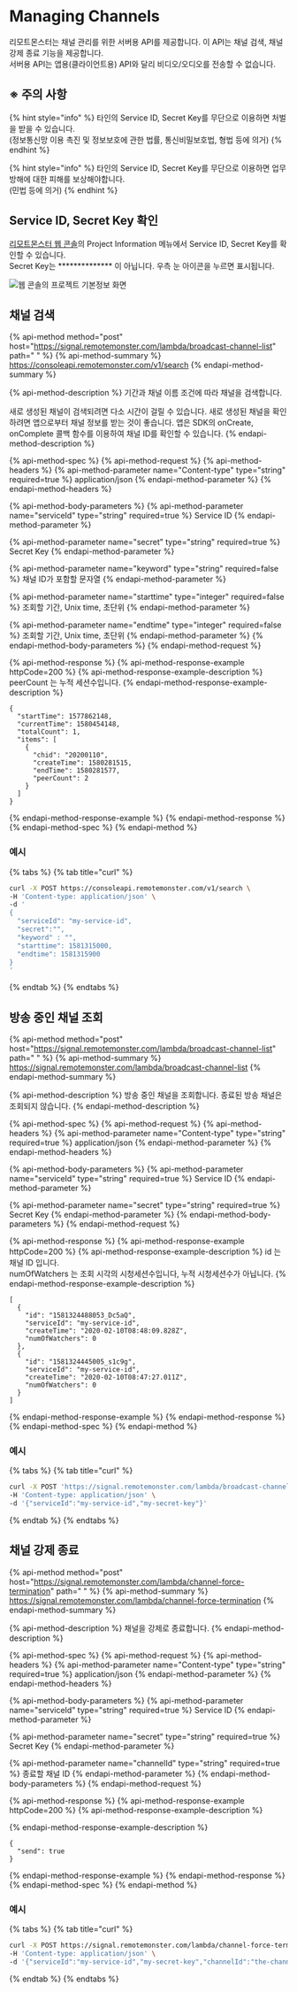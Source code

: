 # Managing Channels

리모트몬스터는 채널 관리를 위한 서버용 API를 제공합니다. 이 API는 채널 검색, 채널 강제 종료 기능을 제공합니다.   
서버용 API는 앱용\(클라이언트용\) API와 달리 비디오/오디오를 전송할 수 없습니다. 

## ※ 주의 사항

{% hint style="info" %}
타인의 Service ID, Secret Key를 무단으로 이용하면 처벌을 받을 수 있습니다.   
\(정보통신망 이용 촉진 및 정보보호에 관한 법률, 통신비밀보호법, 형법 등에 의거\)
{% endhint %}

{% hint style="info" %}
타인의 Service ID, Secret Key를 무단으로 이용하면 업무 방해에 대한 피해를 보상해야합니다.  
\(민법 등에 의거\)
{% endhint %}

## Service ID, Secret Key 확인

[리모트몬스터 웹 콘솔](https://console.remotemonster.com/)의 Project Information 메뉴에서 Service ID, Secret Key를 확인할 수 있습니다.  
Secret Key는 \*\*\*\*\*\*\*\*\*\*\*\*\*\* 이 아닙니다. 우측 눈 아이콘을 누르면 표시됩니다.

![&#xC6F9; &#xCF58;&#xC194;&#xC758; &#xD504;&#xB85C;&#xC81D;&#xD2B8; &#xAE30;&#xBCF8;&#xC815;&#xBCF4; &#xD654;&#xBA74;](../.gitbook/assets/image-3%20%281%29.png)

## 채널 검색

{% api-method method="post" host="https://signal.remotemonster.com/lambda/broadcast-channel-list" path=" " %}
{% api-method-summary %}
https://consoleapi.remotemonster.com/v1/search
{% endapi-method-summary %}

{% api-method-description %}
기간과 채널 이름 조건에 따라 채널을 검색합니다.  
  
새로 생성된 채널이 검색되려면 다소 시간이 걸릴 수 있습니다. 새로 생성된 채널을 확인하려면 앱으로부터 채널 정보를 받는 것이 좋습니다. 앱은 SDK의 onCreate, onComplete 콜백 함수를 이용하여 채널 ID를 확인할 수 있습니다.
{% endapi-method-description %}

{% api-method-spec %}
{% api-method-request %}
{% api-method-headers %}
{% api-method-parameter name="Content-type" type="string" required=true %}
application/json
{% endapi-method-parameter %}
{% endapi-method-headers %}

{% api-method-body-parameters %}
{% api-method-parameter name="serviceId" type="string" required=true %}
Service ID
{% endapi-method-parameter %}

{% api-method-parameter name="secret" type="string" required=true %}
Secret Key
{% endapi-method-parameter %}

{% api-method-parameter name="keyword" type="string" required=false %}
채널 ID가 포함할 문자열
{% endapi-method-parameter %}

{% api-method-parameter name="starttime" type="integer" required=false %}
조회할 기간, Unix time, 초단위
{% endapi-method-parameter %}

{% api-method-parameter name="endtime" type="integer" required=false %}
조회할 기간, Unix time, 초단위
{% endapi-method-parameter %}
{% endapi-method-body-parameters %}
{% endapi-method-request %}

{% api-method-response %}
{% api-method-response-example httpCode=200 %}
{% api-method-response-example-description %}
peerCount 는 누적 세션수입니다. 
{% endapi-method-response-example-description %}

```
{
  "startTime": 1577862148,
  "currentTime": 1580454148,
  "totalCount": 1,
  "items": [
    {
      "chid": "20200110",
      "createTime": 1580281515,
      "endTime": 1580281577,
      "peerCount": 2
    }
  ]
}
```
{% endapi-method-response-example %}
{% endapi-method-response %}
{% endapi-method-spec %}
{% endapi-method %}

### 예시

{% tabs %}
{% tab title="curl" %}
```bash
curl -X POST https://consoleapi.remotemonster.com/v1/search \
-H 'Content-type: application/json' \
-d '
{
  "serviceId": "my-service-id",
  "secret":"",
  "keyword" : "",
  "starttime": 1581315000,
  "endtime": 1581315900
}
'
```
{% endtab %}
{% endtabs %}

## 방송 중인 채널 조회

{% api-method method="post" host="https://signal.remotemonster.com/lambda/broadcast-channel-list" path=" " %}
{% api-method-summary %}
https://signal.remotemonster.com/lambda/broadcast-channel-list
{% endapi-method-summary %}

{% api-method-description %}
방송 중인 채널을 조회합니다. 종료된 방송 채널은 조회되지 않습니다.
{% endapi-method-description %}

{% api-method-spec %}
{% api-method-request %}
{% api-method-headers %}
{% api-method-parameter name="Content-type" type="string" required=true %}
application/json
{% endapi-method-parameter %}
{% endapi-method-headers %}

{% api-method-body-parameters %}
{% api-method-parameter name="serviceId" type="string" required=true %}
Service ID
{% endapi-method-parameter %}

{% api-method-parameter name="secret" type="string" required=true %}
Secret Key
{% endapi-method-parameter %}
{% endapi-method-body-parameters %}
{% endapi-method-request %}

{% api-method-response %}
{% api-method-response-example httpCode=200 %}
{% api-method-response-example-description %}
id 는 채널 ID 입니다.   
numOfWatchers 는 조회 시각의 시청세션수입니다, 누적 시청세션수가 아닙니다.
{% endapi-method-response-example-description %}

```
[
  {
    "id": "1581324488053_Dc5aQ",
    "serviceId": "my-service-id",
    "createTime": "2020-02-10T08:48:09.828Z",
    "numOfWatchers": 0
  },
  {
    "id": "1581324445005_s1c9g",
    "serviceId": "my-service-id",
    "createTime": "2020-02-10T08:47:27.011Z",
    "numOfWatchers": 0
  }
]

```
{% endapi-method-response-example %}
{% endapi-method-response %}
{% endapi-method-spec %}
{% endapi-method %}

### 예시

{% tabs %}
{% tab title="curl" %}
```bash
curl -X POST 'https://signal.remotemonster.com/lambda/broadcast-channel-list' \
-H 'Content-type: application/json' \
-d '{"serviceId":"my-service-id","my-secret-key"}'
```
{% endtab %}
{% endtabs %}

## 채널 강제 종료

{% api-method method="post" host="https://signal.remotemonster.com/lambda/channel-force-termination" path=" " %}
{% api-method-summary %}
https://signal.remotemonster.com/lambda/channel-force-termination
{% endapi-method-summary %}

{% api-method-description %}
채널을 강제로 종료합니다. 
{% endapi-method-description %}

{% api-method-spec %}
{% api-method-request %}
{% api-method-headers %}
{% api-method-parameter name="Content-type" type="string" required=true %}
application/json
{% endapi-method-parameter %}
{% endapi-method-headers %}

{% api-method-body-parameters %}
{% api-method-parameter name="serviceId" type="string" required=true %}
Service ID
{% endapi-method-parameter %}

{% api-method-parameter name="secret" type="string" required=true %}
Secret Key
{% endapi-method-parameter %}

{% api-method-parameter name="channelId" type="string" required=true %}
종료할 채널 ID
{% endapi-method-parameter %}
{% endapi-method-body-parameters %}
{% endapi-method-request %}

{% api-method-response %}
{% api-method-response-example httpCode=200 %}
{% api-method-response-example-description %}

{% endapi-method-response-example-description %}

```
{
  "send": true
}
```
{% endapi-method-response-example %}
{% endapi-method-response %}
{% endapi-method-spec %}
{% endapi-method %}

### 예시

{% tabs %}
{% tab title="curl" %}
```bash
curl -X POST https://signal.remotemonster.com/lambda/channel-force-termination \
-H 'Content-type: application/json' \
-d '{"serviceId":"my-service-id","my-secret-key","channelId":"the-channel-id"}'
```
{% endtab %}
{% endtabs %}






